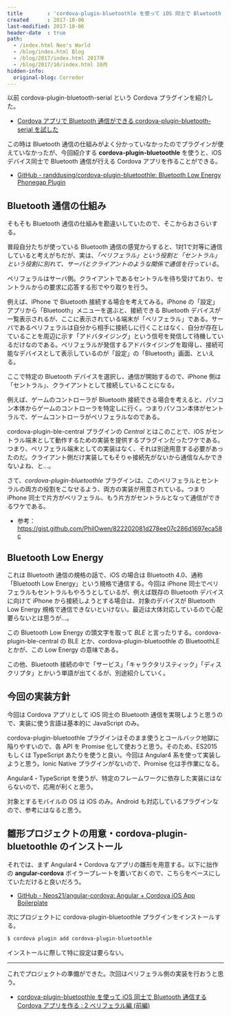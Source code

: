 ```yaml
---
title        : 'cordova-plugin-bluetoothle を使って iOS 同士で Bluetooth 通信する Cordova アプリを作る : 1 仕組み・準備編'
created      : 2017-10-06
last-modified: 2017-10-06
header-date  : true
path:
  - /index.html Neo's World
  - /blog/index.html Blog
  - /blog/2017/index.html 2017年
  - /blog/2017/10/index.html 10月
hidden-info:
  original-blog: Corredor
---
```


以前 cordova-plugin-bluetooth-serial という Cordova プラグインを紹介した。

- [Cordova アプリで Bluetooth 通信ができる cordova-plugin-bluetooth-serial を試した](/blog/2017/08/02-02.html)

この時は Bluetooth 通信の仕組みがよく分かっていなかったのでプラグインが使えていなかったが、今回紹介する **cordova-plugin-bluetoothle** を使うと、iOS デバイス同士で Bluetooth 通信が行える Cordova アプリを作ることができる。

- [GitHub - randdusing/cordova-plugin-bluetoothle: Bluetooth Low Energy Phonegap Plugin](https://github.com/randdusing/cordova-plugin-bluetoothle)

## Bluetooth 通信の仕組み

そもそも Bluetooth 通信の仕組みを勘違いしていたので、そこからおさらいする。

普段自分たちが使っている Bluetooth 通信の感覚からすると、1対1で対等に通信していると考えがちだが、実は、*「ペリフェラル」という役割と「セントラル」という役割に別れて、サーバとクライアントのような関係で通信を行っている*。

ペリフェラルはサーバ側。クライアントであるセントラルを待ち受けており、セントラルからの要求に応答する形でやり取りを行う。

例えば、iPhone で Bluetooth 接続する場合を考えてみる。iPhone の「設定」アプリから「Bluetooth」メニューを選ぶと、接続できる Bluetooth デバイスが一覧表示されるが、ここに表示されている端末が「ペリフェラル」である。サーバであるペリフェラルは自分から相手に接続しに行くことはなく、自分が存在していることを周辺に示す「アドバタイジング」という信号を発信して待機しているだけなのである。ペリフェラルが発信するアドバタイジングを取得し、接続可能なデバイスとして表示しているのが「設定」の「Bluetooth」画面、といえる。

ここで特定の Bluetooth デバイスを選択し、通信が開始するので、iPhone 側は「セントラル」、クライアントとして接続していることになる。

例えば、ゲームのコントローラが Bluetooth 接続できる場合を考えると、パソコン本体からゲームのコントローラを特定しに行く。つまりパソコン本体がセントラルで、ゲームコントローラがペリフェラルなのである。

cordova-plugin-ble-central プラグインの *Central* とはこのことで、iOS がセントラル端末として動作するための実装を提供するプラグインだったワケである。つまり、ペリフェラル端末としての実装はなく、それは別途用意する必要があったのだ。クライアント側だけ実装してもそりゃ接続先がないから通信なんかできないよね、と…。

さて、*cordova-plugin-bluetoothle* プラグインは、このペリフェラルとセントラルの両方の役割をこなせるよう、両方の実装が用意されている。つまり iPhone 同士で片方がペリフェラル、もう片方がセントラルとなって通信ができるワケである。

- 参考：<https://gist.github.com/PhilOwen/822202081d278ee07c286d1697eca58c>

## Bluetooth Low Energy

これは Bluetooth 通信の規格の話で、iOS の場合は Bluetooth 4.0、通称「Bluetooth Low Energy」という規格で通信する。今回は iPhone 同士でペリフェラルもセントラルもやろうとしているが、例えば既存の Bluetooth デバイスに向けて iPhone から接続しようとする場合は、対象のデバイスが Bluetooth Low Energy 規格で通信できないといけない。最近は大体対応しているので心配要らないとは思うが…。

この Bluetooth Low Energy の頭文字を取って *BLE* と言ったりする。cordova-plugin-ble-central の BLE とか、cordova-plugin-bluetoothle の BluetoothLE とかが、この Low Energy の意味である。

この他、Bluetooth 接続の中で「サービス」「キャラクタリスティック」「ディスクリプタ」とかいう単語が出てくるが、別途紹介していく。

## 今回の実装方針

今回は Cordova アプリとして iOS 同士の Bluetooth 通信を実現しようと思うので、実装に使う言語は基本的に JavaScript のみ。

cordova-plugin-bluetoothle プラグインはそのまま使うとコールバック地獄に陥りやすいので、各 API を Promise 化して使おうと思う。そのため、ES2015 もしくは TypeScript あたりを使うと良い。今回は Angular4 系を使って実装しようと思う。Ionic Native プラグインがないので、Promise 化は手作業になる。

Angular4・TypeScript を使うが、特定のフレームワークに依存した実装にはならないので、応用が利くと思う。

対象とするモバイルの OS は iOS のみ。Android も対応しているプラグインなので、参考にはなると思う。

## 雛形プロジェクトの用意・cordova-plugin-bluetoothle のインストール

それでは、まず Angular4 + Cordova なアプリの雛形を用意する。以下に拙作の **angular-cordova** ボイラープレートを置いておくので、こちらをベースにしていただけると良いだろう。

- [GitHub - Neos21/angular-cordova: Angular + Cordova iOS App Boilerplate](https://github.com/Neos21/boilerplate-angular-cordova)

次にプロジェクトに cordova-plugin-bluetoothle プラグインをインストールする。

```bash
$ cordova plugin add cordova-plugin-bluetoothle
```

インストールに際して特に設定は要らない。

---

これでプロジェクトの準備ができた。次回はペリフェラル側の実装を行おうと思う。

- [cordova-plugin-bluetoothle を使って iOS 同士で Bluetooth 通信する Cordova アプリを作る : 2 ペリフェラル編 (前編)](/blog/2017/10/07-01.html)
